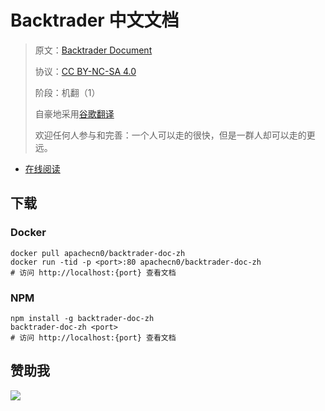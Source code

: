 # Backtrader 中文文档

> 原文：[Backtrader Document](https://www.backtrader.com/)
> 
> 协议：[CC BY-NC-SA 4.0](http://creativecommons.org/licenses/by-nc-sa/4.0/)
> 
> 阶段：机翻（1）
> 
> 自豪地采用[谷歌翻译](https://translate.google.cn/)
> 
> 欢迎任何人参与和完善：一个人可以走的很快，但是一群人却可以走的更远。

* [在线阅读](https://backtrader.apachecn.org)
## 下载

### Docker

```
docker pull apachecn0/backtrader-doc-zh
docker run -tid -p <port>:80 apachecn0/backtrader-doc-zh
# 访问 http://localhost:{port} 查看文档
```

### NPM

```
npm install -g backtrader-doc-zh
backtrader-doc-zh <port>
# 访问 http://localhost:{port} 查看文档
```

## 赞助我

![](https://img-blog.csdnimg.cn/20200112005920729.png)
